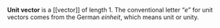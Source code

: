 **Unit vector** is a [[vector]] of length 1. The conventional letter “_e_” for unit vectors comes from the German
_einheit_, which means unit or unity.